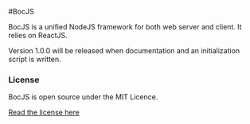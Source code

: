 
#BocJS

BocJS is a unified NodeJS framework for both web server and client. It relies on ReactJS.

Version 1.0.0 will be released when documentation and an initialization script is written.

### License

BocJS is open source under the MIT Licence. 

[Read the license here](./LICENSE)